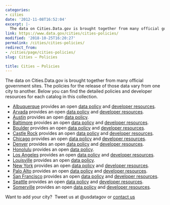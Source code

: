 ```yaml
---
categories:
- cities
date: '2012-11-08T16:52:04'
excerpt: |-
  The data on Cities.Data.gov is brought together from many official government sites. The policies for the release of those data vary from one city to another. Below you can find the detailed policies and developer resources for each catalog in …
link: https://www.data.gov/cities/cities-policies/
modified: '2018-10-25T16:20:27'
permalink: /cities/cities-policies/
redirect_from:
- /cities/page/cities-policies/
slug: Cities – Policies

title: Cities – Policies
---
```


The data on Cities.Data.gov is brought together from many official government sites. The policies for the release of those data vary from one city to another. Below you can find the detailed policies and developer resources for each catalog in this collection.

*   [Albuquerque](https://www.cabq.gov/abq-data) provides an open [data policy](https://www.cabq.gov/abq-data/abq-data-disclaimer-1) and [developer resources](https://www.cabq.gov/abq-data/developer-resources).
*   [Arvada](https://arvada.org/opendata) provides an open [data policy](https://arvada.org/about-arvada/city-terms-and-conditions-of-use/) and [developer resources](https://gis-bouldercounty.opendata.arcgis.com/).
*   [Austin](https://Data.austintexas.gov) provides an open [data policy](https://www.austintexas.gov/page/legal-notice).
*   [Baltimore](https://Data.baltimorecity.gov) provides an open [data policy](https://www.baltimorecity.gov/PrivacyPolicy.aspx) and [developer resources](https://dev.socrata.com/).
*   [Boulder](https://gis-bouldercounty.opendata.arcgis.com/) provides an open [data policy](https://opendefinition.org/okd/) and [developer resources](https://gis-bouldercounty.opendata.arcgis.com/).
*   [Castle Rock](https://data.opencolorado.org/) provides an open [data policy](https://opendefinition.org/okd/) and [developer resources](https://gis-bouldercounty.opendata.arcgis.com/).
*   [Chicago](https://Data.cityofchicago.org) provides an open [data policy](https://www.cityofchicago.org/city/en/narr/foia/data_disclaimer.html) and [developer resources](https://dev.socrata.com/).
*   [Denver](https://data.denvergov.org/) provides an open [data policy](https://opendefinition.org/okd/) and [developer resources](https://gis-bouldercounty.opendata.arcgis.com/).
*   [Honolulu](https://Data.honolulu.gov) provides an open [data policy](../../datagov/wordpress/2013/10/attachments/OpenDataPolicy-Honolulu.docx).
*   [Los Angeles](https://data.lacity.org/) provides an open [data policy](https://data.lacity.org/terms-of-use) and [developer resources](https://dev.socrata.com/).
*   [Louisville](https://portal.louisvilleky.gov/service/data) provides an open [data policy](https://portal.louisvilleky.gov/content/terms-use-accessibility-data-policy).
*   [New York](https://Data.cityofnewyork.us) provides an open [data policy](https://www.nyc.gov/html/data/terms.html) and [developer resources](https://dev.socrata.com/).
*   [Palo Alto](https://www.cityofpaloalto.org/gov/depts/it/open_data/default.asp) provides an open [data policy](https://www.cityofpaloalto.org/gov/depts/it/open_data/terms_of_use.asp) and [developer resources](https://data.cityofpaloalto.org/developers/).
*   [San Francisco](https://Data.sfgov.org) provides an open [data policy](https://datasf.org/resources/) and [developer resources](https://dev.socrata.com/).
*   [Seattle](https://Data.seattle.gov) provides an open [data policy](https://data.seattle.gov/stories/s/Data-Policy/6ukr-wvup/) and [developer resources](https://dev.socrata.com/).
*   [Somerville](https://Data.somervillema.gov) provides an open [data policy](https://docs.digital.mass.gov/) and [developer resources](https://support.socrata.com/home).

Want to add your city?  Tweet us at @usdatagov or [contact us](../../request/)  
